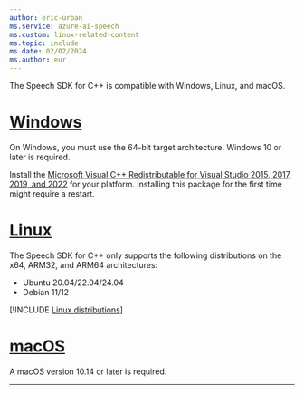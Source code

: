 ```yaml
---
author: eric-urban
ms.service: azure-ai-speech
ms.custom: linux-related-content
ms.topic: include
ms.date: 02/02/2024
ms.author: eur
---
```


The Speech SDK for C++ is compatible with Windows, Linux, and macOS.

# [Windows](#tab/windows)

On Windows, you must use the 64-bit target architecture. Windows 10 or later is required.

Install the [Microsoft Visual C++ Redistributable for Visual Studio 2015, 2017, 2019, and 2022](/cpp/windows/latest-supported-vc-redist?view=msvc-170&preserve-view=true) for your platform. Installing this package for the first time might require a restart.

# [Linux](#tab/linux)

The Speech SDK for C++ only supports the following distributions on the x64, ARM32, and ARM64 architectures:

- Ubuntu 20.04/22.04/24.04
- Debian 11/12

[!INCLUDE [Linux distributions](linux-distributions.md)]

# [macOS](#tab/macos)

A macOS version 10.14 or later is required.

---
